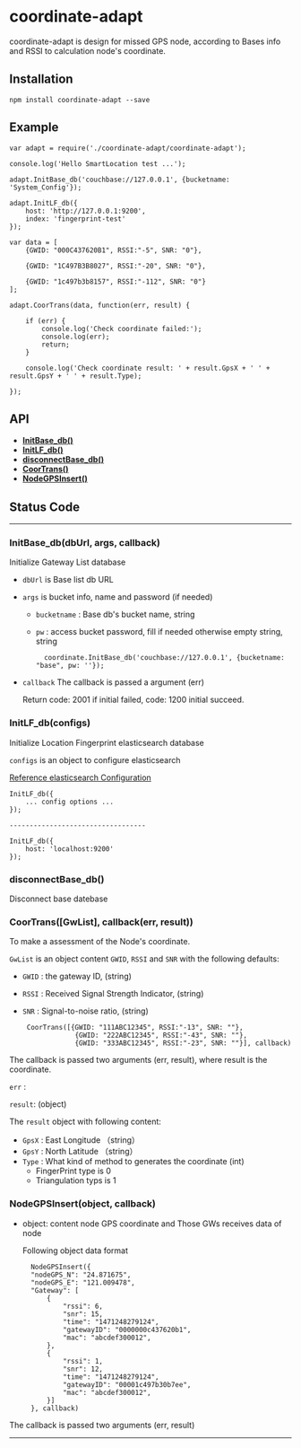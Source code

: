 # coordinate-adapt
coordinate-adapt is design for missed GPS node, according to Bases info and RSSI to calculation node's coordinate.

<a name="install"></a>
## Installation
    npm install coordinate-adapt --save

<a name="example"></a>
## Example
	var adapt = require('./coordinate-adapt/coordinate-adapt');

	console.log('Hello SmartLocation test ...');
	
	adapt.InitBase_db('couchbase://127.0.0.1', {bucketname: 'System_Config'});
	
	adapt.InitLF_db({
	    host: 'http://127.0.0.1:9200',
	    index: 'fingerprint-test'
	});
	
	var data = [
	    {GWID: "000C437620B1", RSSI:"-5", SNR: "0"},
	
	    {GWID: "1C497B3B8027", RSSI:"-20", SNR: "0"},
	
	    {GWID: "1c497b3b8157", RSSI:"-112", SNR: "0"}
	];
	
	adapt.CoorTrans(data, function(err, result) {
	
	    if (err) {
	        console.log('Check coordinate failed:');
	        console.log(err);
	        return;
	    }
	
	    console.log('Check coordinate result: ' + result.GpsX + ' ' + result.GpsY + ' ' + result.Type);
	
	});

<a name="api"></a>
## API
  * <a href="#InitBase_db"><corde><b>InitBase_db()</b></code></a>
  * <a href="#InitLF_db"><corde><b>InitLF_db()</b></code></a>
  * <a href="#disconnectBase_db"><corde><b>disconnectBase_db()</b></code></a>
  * <a href="#CoorTrans"><corde><b>CoorTrans()</b></code></a>
  * <a href="#NodeGPSInsert"><corde><b>NodeGPSInsert()</b></code></a>

## Status Code

-------------------------------------------------------
<a name="InitBase_db"></a>
### InitBase_db(dbUrl, args, callback)
Initialize Gateway List database
 * `dbUrl` is Base list db URL
 * `args` is bucket info, name and password (if needed)
    * `bucketname` : Base db's bucket name, string
    * `pw` : access bucket password, fill if needed otherwise empty string, string

			coordinate.InitBase_db('couchbase://127.0.0.1', {bucketname: "base", pw: ''});

 * `callback`  The callback is passed a argument (err)
    
    Return code: 2001 if initial failed, code: 1200 initial succeed.
    
<a name="InitLF_db"></a>
### InitLF_db(configs)
Initialize Location Fingerprint elasticsearch database

`configs` is an object to configure elasticsearch

[Reference elasticsearch Configuration](https://www.elastic.co/guide/en/elasticsearch/client/javascript-api/current/configuration.html#config-options)

	InitLF_db({
        ... config options ...
    });

    ----------------------------------

    InitLF_db({
        host: 'localhost:9200'
    });

<a name="disconnectBase_db"></a>
### disconnectBase_db()
Disconnect base datebase

<a name="CoorTrans"></a>
### CoorTrans([GwList], callback(err, result))
To make a assessment of the Node's coordinate.

`GwList` is an object content `GWID`, `RSSI` and `SNR` with the following defaults:
 * `GWID` : the gateway ID, (string)
 * `RSSI` : Received Signal Strength Indicator, (string)
 * `SNR` : Signal-to-noise ratio, (string)

		CoorTrans([{GWID: "111ABC12345", RSSI:"-13", SNR: ""},
                    {GWID: "222ABC12345", RSSI:"-43", SNR: ""},
                    {GWID: "333ABC12345", RSSI:"-23", SNR: ""}], callback)

 The callback is passed two arguments (err, result), where result is the coordinate.

`err` :

`result`: (object)

 The `result` object with following content:
 * `GpsX` : East Longitude （string）
 * `GpsY` :	North Latitude （string）
 * `Type` : What kind of method to generates the coordinate (int)
    * FingerPrint type is 0
    * Triangulation typs is 1

<a name="NodeGPSInsert"></a>
### NodeGPSInsert(object, callback)
* object: content node GPS coordinate and Those GWs receives data of node

	Following object data format

        NodeGPSInsert({
        "nodeGPS_N": "24.871675",
        "nodeGPS_E": "121.009478",
        "Gateway": [
            {
                "rssi": 6,
                "snr": 15,
                "time": "1471248279124",
                "gatewayID": "0000000c437620b1",
                "mac": "abcdef300012",
            },
            {
                "rssi": 1,
                "snr": 12,
                "time": "1471248279124",
                "gatewayID": "00001c497b30b7ee",
                "mac": "abcdef300012",
            }]
        }, callback)

The callback is passed two arguments (err, result)

-------------------------------------------------------
